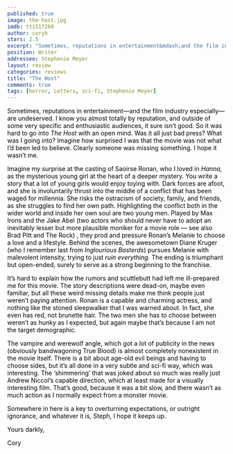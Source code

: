 ```yaml
---
published: true
image: the-host.jpg
imdb: tt1517260
author: coryh 
stars: 2.5
excerpt: "Sometimes, reputations in entertainment&mdash;and the film industry especially&mdash;are undeserved. I know you almost totally by reputation, and outside of some very specific and enthusiastic audiences, it sure isn&rsquo;t good. So it was hard to go into <em>The Host</em> with an open mind. Was it all just bad press? What was I going into? Imagine how surprised I was that the movie was not what I&rsquo;d been led to believe. Clearly someone was missing something. I hope it wasn&rsquo;t me."
position: Writer
addressee: Stephenie Meyer
layout: review
categories: reviews
title: "The Host"
comments: true
tags: [horror, Letters, sci-fi, Stephenie Meyer]
---
```

<p><span style="color:black;">Sometimes, reputations in entertainment&mdash;and the film industry especially&mdash;are undeserved. I know you almost totally by reputation, and outside of some very specific and enthusiastic audiences, it sure isn&rsquo;t good. So it was hard to go into <em>The Host</em> with an open mind. Was it all just bad press? What was I going into? Imagine how surprised I was that the movie was not what I&rsquo;d been led to believe. Clearly someone was missing something. I hope it wasn&rsquo;t me.</span></p>
<p><span style="color:black;">Imagine my surprise at the casting of Saoirse Ronan, who I loved in <em>Hanna, </em>as the mysterious young girl at the heart of a deeper mystery. You write a story that a lot of young girls would enjoy toying with. Dark forces are afoot, and she is involuntarily thrust into the middle of a conflict that has been waged for millennia. She risks the ostracism of society, family, and friends, as she struggles to find her own path. Highlighting the conflict both in the wider world and inside her own soul are two young men. Played by Max Irons and the Jake Abel (two actors who should never have to adopt an inevitably lesser but more plausible moniker for a movie role &mdash; see also Brad Pitt and The Rock) , they prod and pressure Ronan&rsquo;s Melanie to choose a love and a lifestyle. Behind the scenes, the awesometown Diane Kruger (who I remember last from <em>Inglourious Basterds</em>) pursues Melanie with malevolent intensity, trying to just <em>ruin everything. </em>The ending is triumphant but open-ended, surely to serve as a strong beginning to the franchise.</span></p>
<p><span style="color:black;">It&rsquo;s hard to explain how the rumors and scuttlebutt had left me ill-prepared me for this movie. The story descriptions were dead-on, maybe even familiar, but all these weird missing details make me think people just weren&rsquo;t paying attention. Ronan is a capable and charming actress, and nothing like the stoned sleepwalker that I was warned about. In fact, she even has red, not brunette hair. The two men she has to choose between weren&rsquo;t as hunky as I expected, but again maybe that&rsquo;s because I am not the target demographic.</span></p>
<p><span style="color:black;">The vampire and werewolf angle, which got a lot of publicity in the news (obviously bandwagoning True Blood) is almost completely nonexistent in the movie itself. There is a bit about age-old evil beings and having to choose sides, but it&rsquo;s all done in a very subtle and sci-fi way, which was interesting. The &lsquo;shimmering&rsquo; that was joked about so much was really just Andrew Niccol&rsquo;s capable direction, which at least made for a visually interesting film. That&rsquo;s good, because it was a bit slow, and there wasn&rsquo;t as much action as I normally expect from a monster movie.</span></p>
<p><span style="color:black;">Somewhere in here is a key to overturning expectations, or outright ignorance, and whatever it is, Steph, I hope it keeps up. &nbsp;</span><span style="color:black;">&nbsp;</span></p>
<p><span style="color:black;">Yours darkly,</span></p>
<p><span style="color:black;">Cory</span></p>
